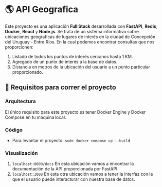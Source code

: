 # 🌎 API Geografica

Este proyecto es una aplicación **Full Stack** desarrollada con **FastAPI**, **Redis**, **Docker**, **React** y **Node.js**. 
Se trata de un sistema informativo sobre ubicaciones geograficas de lugares de interés en la ciudad de Concepción del Uruguay - Entre Ríos. En la cual podemos encontrar consultas que nos proporcionen:
1. Listado de todos los puntos de interés cercanos hasta 1 KM.
2. Agregado de un punto de interés a la base de datos.
3. Distancia en metros de la ubicación del usuario a un punto particular proporcionado.

## 🧪 Requisitos para correr el proyecto

### Arquitectura

El único requisito para este proyecto es tener Docker Engine y Docker Compose en tu máquina local.

### Código

- Para levantar el proyecto:
  `sudo docker compose up --build`

### Visualización

1. `localhost:8000/docs`
   En esta ubicación vamos a encontrar la documentación de la API proporcionada por FastAPI.
3. `localhost:3000`
   En esta otra ubicación vamos a tener la interfaz con la que el usuario puede interacturar con nuestra base de datos.

